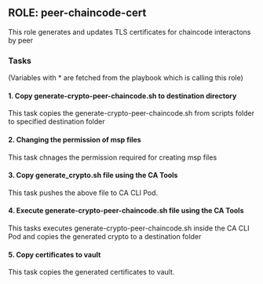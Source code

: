 ## ROLE: peer-chaincode-cert
This role generates and updates TLS certificates for chaincode interactons by peer

### Tasks
(Variables with * are fetched from the playbook which is calling this role)
#### 1. Copy generate-crypto-peer-chaincode.sh to destination directory
This task copies the generate-crypto-peer-chaincode.sh from scripts folder to  specified destination folder
 
#### 2. Changing the permission of msp files
This task chnages the permission required for creating msp files

#### 3. Copy generate_crypto.sh file using the CA Tools
This task pushes the above file to CA CLI Pod.

#### 4. Execute generate-crypto-peer-chaincode.sh file using the CA Tools 
This tasks executes generate-crypto-peer-chaincode.sh inside the CA CLI Pod and copies the generated crypto to a destination folder

#### 5. Copy certificates to vault
This task copies the generated certificates to vault.
